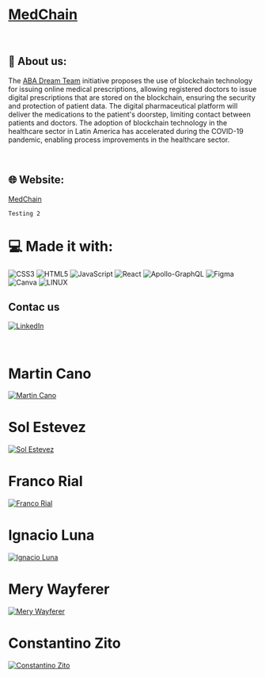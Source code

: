 # [MedChain](http://127.0.0.1:8080/graphql)


</br>

## 💫 About us:

The [ABA Dream Team](https://americaba.org/) initiative proposes the use of blockchain technology for issuing online medical prescriptions, allowing registered doctors to issue digital prescriptions that are stored on the blockchain, ensuring the security and protection of patient data. The digital pharmaceutical platform will deliver the medications to the patient's doorstep, limiting contact between patients and doctors. The adoption of blockchain technology in the healthcare sector in Latin America has accelerated during the COVID-19 pandemic, enabling process improvements in the healthcare sector.

</br>

## 🌐 Website:
[MedChain](http://127.0.0.1:8080/graphql) 

```
Testing 2

```


# 💻 Made it with:
![CSS3](https://img.shields.io/badge/css3-%231572B6.svg?style=plastic&logo=css3&logoColor=white) ![HTML5](https://img.shields.io/badge/html5-%23E34F26.svg?style=plastic&logo=html5&logoColor=white) ![JavaScript](https://img.shields.io/badge/javascript-%23323330.svg?style=plastic&logo=javascript&logoColor=%23F7DF1E) ![React](https://img.shields.io/badge/react-%2320232a.svg?style=plastic&logo=react&logoColor=%2361DAFB) ![Apollo-GraphQL](https://img.shields.io/badge/-ApolloGraphQL-311C87?style=plastic&logo=apollo-graphql) 	![Figma](https://img.shields.io/badge/figma-%23F24E1E.svg?style=plastic&logo=figma&logoColor=white) ![Canva](https://img.shields.io/badge/Canva-%2300C4CC.svg?style=plastic&logo=Canva&logoColor=white) ![LINUX](https://img.shields.io/badge/Linux-FCC624?style=plastic&logo=linux&logoColor=black)




## Contac us

[![LinkedIn](https://img.shields.io/badge/LinkedIn-%230077B5.svg?logo=linkedin&logoColor=white)](https://www.linkedin.com/)

</br>

# Martin Cano 
[![Martin Cano](https://img.shields.io/badge/LinkedIn-%230077B5.svg?logo=linkedin&logoColor=white)](https://www.linkedin.com/in/martin-canolik/)


# Sol Estevez
[![Sol Estevez](https://img.shields.io/badge/LinkedIn-%230077B5.svg?logo=linkedin&logoColor=white)](https://www.linkedin.com/in/sol-gomez-estevez/)

# Franco Rial
[![Franco Rial](https://img.shields.io/badge/LinkedIn-%230077B5.svg?logo=linkedin&logoColor=white)](https://www.linkedin.com/in/franco-antonio-rial/)


# Ignacio Luna
[![Ignacio Luna](https://img.shields.io/badge/LinkedIn-%230077B5.svg?logo=linkedin&logoColor=white)](https://www.linkedin.com/in/ignaluna/)


# Mery Wayferer
[![Mery Wayferer](https://img.shields.io/badge/LinkedIn-%230077B5.svg?logo=linkedin&logoColor=white)](https://www.linkedin.com/in/marialauracalderero/)


# Constantino Zito
[![Constantino Zito](https://img.shields.io/badge/LinkedIn-%230077B5.svg?logo=linkedin&logoColor=white)](https://www.linkedin.com/in/constantino-zito-014140162/)